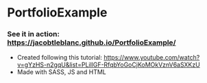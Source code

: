 # PortfolioExample

### See it in action: https://jacobtleblanc.github.io/PortfolioExample/

- Created following this tutorial: https://www.youtube.com/watch?v=gYzHS-n2gqU&list=PLillGF-RfqbYoGoCjKoMOkVznV6aSXKzU
- Made with SASS, JS and HTML
